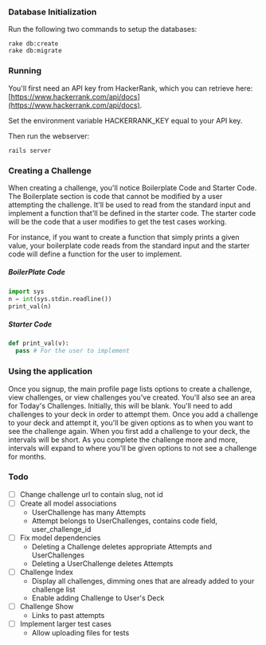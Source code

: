 
### Database Initialization

Run the following two commands to setup the databases:

```
rake db:create
rake db:migrate
```

### Running

You'll first need an API key from HackerRank, which you can retrieve here: [https://www.hackerrank.com/api/docs](https://www.hackerrank.com/api/docs).

Set the environment variable HACKERRANK\_KEY equal to your API key.

Then run the webserver:

```
rails server
```

### Creating a Challenge

When creating a challenge, you'll notice Boilerplate Code and Starter Code. The Boilerplate section is code that cannot be modified by a user attempting the challenge. It'll be used to read from the standard input and implement a function that'll be defined in the starter code. The starter code will be the code that a user modifies to get the test cases working.

For instance, if you want to create a function that simply prints a given value, your boilerplate code reads from the standard input and the starter code will define a function for the user to implement.

##### BoilerPlate Code

```python
import sys
n = int(sys.stdin.readline())
print_val(n)
```

##### Starter Code

```python
def print_val(v):
  pass # For the user to implement
```

### Using the application

Once you signup, the main profile page lists options to create a challenge, view challenges, or view challenges you've created. You'll also see an area for Today's Challenges. Initially, this will be blank. You'll need to add challenges to your deck in order to attempt them. Once you add a challenge to your deck and attempt it, you'll be given options as to when you want to see the challenge again. When you first add a challenge to your deck, the intervals will be short. As you complete the challenge more and more, intervals will expand to where you'll be given options to not see a challenge for months.

### Todo

- [ ] Change challenge url to contain slug, not id
- [ ] Create all model associations
  * UserChallenge has many Attempts
  * Attempt belongs to UserChallenges, contains code field, user\_challenge\_id
- [ ] Fix model dependencies
  * Deleting a Challenge deletes appropriate Attempts and UserChallenges
  * Deleting a UserChallenge deletes Attempts
- [ ] Challenge Index
  * Display all challenges, dimming ones that are already added to your challenge list
  * Enable adding Challenge to User's Deck
- [ ] Challenge Show
  * Links to past attempts
- [ ] Implement larger test cases
  * Allow uploading files for tests
